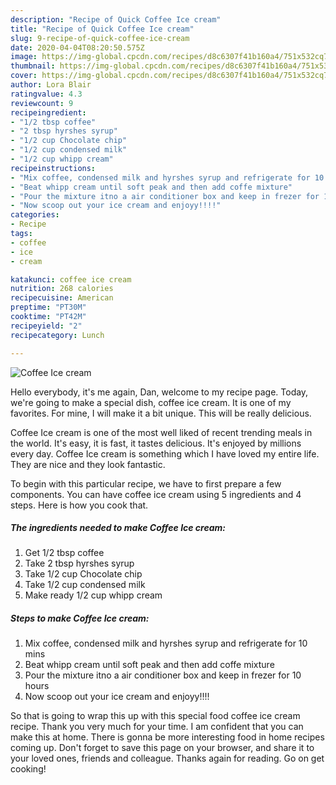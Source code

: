 ```yaml
---
description: "Recipe of Quick Coffee Ice cream"
title: "Recipe of Quick Coffee Ice cream"
slug: 9-recipe-of-quick-coffee-ice-cream
date: 2020-04-04T08:20:50.575Z
image: https://img-global.cpcdn.com/recipes/d8c6307f41b160a4/751x532cq70/coffee-ice-cream-recipe-main-photo.jpg
thumbnail: https://img-global.cpcdn.com/recipes/d8c6307f41b160a4/751x532cq70/coffee-ice-cream-recipe-main-photo.jpg
cover: https://img-global.cpcdn.com/recipes/d8c6307f41b160a4/751x532cq70/coffee-ice-cream-recipe-main-photo.jpg
author: Lora Blair
ratingvalue: 4.3
reviewcount: 9
recipeingredient:
- "1/2 tbsp coffee"
- "2 tbsp hyrshes syrup"
- "1/2 cup Chocolate chip"
- "1/2 cup condensed milk"
- "1/2 cup whipp cream"
recipeinstructions:
- "Mix coffee, condensed milk and hyrshes syrup and refrigerate for 10 mins"
- "Beat whipp cream until soft peak and then add coffe mixture"
- "Pour the mixture itno a air conditioner box and keep in frezer for 10 hours"
- "Now scoop out your ice cream and enjoyy!!!!"
categories:
- Recipe
tags:
- coffee
- ice
- cream

katakunci: coffee ice cream 
nutrition: 268 calories
recipecuisine: American
preptime: "PT30M"
cooktime: "PT42M"
recipeyield: "2"
recipecategory: Lunch

---
```



![Coffee Ice cream](https://img-global.cpcdn.com/recipes/d8c6307f41b160a4/751x532cq70/coffee-ice-cream-recipe-main-photo.jpg)

Hello everybody, it's me again, Dan, welcome to my recipe page. Today, we're going to make a special dish, coffee ice cream. It is one of my favorites. For mine, I will make it a bit unique. This will be really delicious.

Coffee Ice cream is one of the most well liked of recent trending meals in the world. It's easy, it is fast, it tastes delicious. It's enjoyed by millions every day. Coffee Ice cream is something which I have loved my entire life. They are nice and they look fantastic.




To begin with this particular recipe, we have to first prepare a few components. You can have coffee ice cream using 5 ingredients and 4 steps. Here is how you cook that.

##### The ingredients needed to make Coffee Ice cream:

1. Get 1/2 tbsp coffee
1. Take 2 tbsp hyrshes syrup
1. Take 1/2 cup Chocolate chip
1. Take 1/2 cup condensed milk
1. Make ready 1/2 cup whipp cream




##### Steps to make Coffee Ice cream:

1. Mix coffee, condensed milk and hyrshes syrup and refrigerate for 10 mins
1. Beat whipp cream until soft peak and then add coffe mixture
1. Pour the mixture itno a air conditioner box and keep in frezer for 10 hours
1. Now scoop out your ice cream and enjoyy!!!!




So that is going to wrap this up with this special food coffee ice cream recipe. Thank you very much for your time. I am confident that you can make this at home. There is gonna be more interesting food in home recipes coming up. Don't forget to save this page on your browser, and share it to your loved ones, friends and colleague. Thanks again for reading. Go on get cooking!
